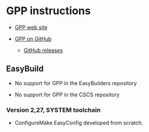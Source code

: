 # GPP instructions

  * [GPP web site](https://logological.org/gpp)

  * [GPP on GitHub](https://github.com/logological/gpp)

      * [GitHub releases](https://github.com/logological/gpp)


## EasyBuild

  * No support for GPP in the EasyBuilders repository

  * No support for GPP in the CSCS repository


### Version 2,27, SYSTEM toolchain

  * ConfigureMake EasyConfig developed from scratch.
